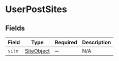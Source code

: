 # UserPostSites


## Fields

| Field                                           | Type                                            | Required                                        | Description                                     |
| ----------------------------------------------- | ----------------------------------------------- | ----------------------------------------------- | ----------------------------------------------- |
| `site`                                          | [SiteObject](../../models/shared/siteobject.md) | :heavy_minus_sign:                              | N/A                                             |